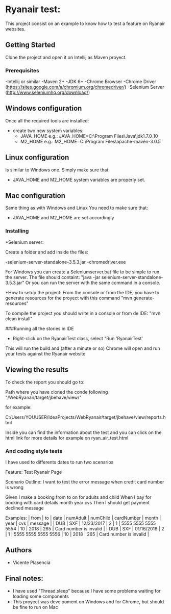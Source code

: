 # Ryanair test:

This project consist on an example to know how to test a feature on Ryanair websites.

## Getting Started

Clone the project and open it on Intellij  as Maven proyect.


### Prerequisites

-Intellij or similar
-Maven 2+
-JDK 6+
-Chrome Browser
-Chrome Driver (https://sites.google.com/a/chromium.org/chromedriver/)
-Selenium Server (http://www.seleniumhq.org/download/)

## Windows configuration

Once all the required tools are installed:

* create two new system variables:
    * JAVA\_HOME e.g.: JAVA\_HOME=C:\Program Files\Java\jdk1.7.0\_10
    * M2\_HOME e.g.: M2\_HOME=C:\Program Files\apache-maven-3.0.5

## Linux configuration

Is similar to Windows one.
Simply make sure that:
* JAVA\_HOME and M2\_HOME system variables are properly set.

## Mac configuration

Same thing as with Windows and Linux
You need to make sure that:
* JAVA\_HOME and M2\_HOME are set accordingly


### Installing

*Selenium server:

Create a folder and add inside the files:

-selenium-server-standalone-3.5.3.jar
-chromedriver.exe

For Windows you can create a Seleniumserver.bat file to be simple to run the server. The file should containt:
"java -jar selenium-server-standalone-3.5.3.jar"
Or you can run the server with the same command in a console.

*How to setup the project:
From the console or from the IDE, you have to generate resources for the proyect with this command
"mvn generate-resources"

To compile the project you should write in a console or from de IDE:
"mvn clean install"


###Running all the stories in IDE 

* Right-click on the RyanairTest class, select "Run 'RyanairTest'

This will run the build and (after a minute or so) Chrome will open and run your tests against the Ryanair website


## Viewing the results

To check the report you should go to:

Path where you have cloned the conde following "/WebRyanair/target/jbehave/view/"

for example:

C:/Users/YOUUSER/IdeaProjects/WebRyanair/target/jbehave/view/reports.html

Inside you can find the information about the test and you can click on the html link for more details for example on ryan_air_test.html
 
### And coding style tests

I have used to differents dates to run two scenarios

Feature: Test Ryanair Page

Scenario Outline: I want to test the error message when credit card number is wrong

Given I make a booking from <from> to <to> on <date> for <numAdult> adults and <numChild> child
When I pay for booking with card details <cardNumber> month <month> year <year> cvs <cvs>
Then I should get payment declined message <message>


Examples:
| from | to  | date       | numAdult | numChild | cardNumber          | month | year | cvs | message                |
| DUB  | SXF | 12/23/2017 | 2        | 1        | 5555 5555 5555 5554 | 10    | 2018 | 265 | Card number is invalid |
| DUB  | SXF | 01/16/2018 | 2        | 1        | 5555 5555 5555 5556 | 10    | 2018 | 265 | Card number is invalid |


## Authors

* Vicente Plasencia 

## Final notes:

- I have used "Thread.sleep" because I have some problems waiting for loading some components
- This proyect was develpoment on Windows and for Chrome, but should be fine to run on Mac


